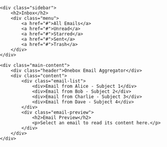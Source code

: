 <!DOCTYPE html>
<html lang="en">
<head>
    <meta charset="UTF-8">
    <meta name="viewport" content="width=device-width, initial-scale=1.0">
    <title>Email Aggregator</title>
    <style>
        body {
            font-family: Arial, sans-serif;
            margin: 0;
            padding: 0;
            display: flex;
            height: 100vh;
        }
        .sidebar {
            width: 250px;
            background: #2c3e50;
            color: white;
            padding: 20px;
            display: flex;
            flex-direction: column;
        }
        .sidebar h2 {
            margin: 0;
            padding-bottom: 20px;
            text-align: center;
        }
        .menu a {
            color: white;
            text-decoration: none;
            padding: 10px;
            display: block;
        }
        .menu a:hover {
            background: #34495e;
        }
        .main-content {
            flex: 1;
            display: flex;
            flex-direction: column;
        }
        .header {
            background: #3498db;
            color: white;
            padding: 15px;
            text-align: center;
            font-size: 20px;
        }
        .content {
            display: flex;
            flex: 1;
        }
        .email-list {
            width: 300px;
            border-right: 1px solid #ccc;
            overflow-y: auto;
            padding: 10px;
            background: #f5f5f5;
        }
        .email-list div {
            padding: 10px;
            border-bottom: 1px solid #ddd;
            cursor: pointer;
        }
        .email-list div:hover {
            background: #ddd;
        }
        .email-preview {
            flex: 1;
            padding: 20px;
        }
    </style>
</head>
<body>

    <div class="sidebar">
        <h2>Inbox</h2>
        <div class="menu">
            <a href="#">All Emails</a>
            <a href="#">Unread</a>
            <a href="#">Starred</a>
            <a href="#">Sent</a>
            <a href="#">Trash</a>
        </div>
    </div>

    <div class="main-content">
        <div class="header">Onebox Email Aggregator</div>
        <div class="content">
            <div class="email-list">
                <div>Email from Alice - Subject 1</div>
                <div>Email from Bob - Subject 2</div>
                <div>Email from Charlie - Subject 3</div>
                <div>Email from Dave - Subject 4</div>
            </div>
            <div class="email-preview">
                <h2>Email Preview</h2>
                <p>Select an email to read its content here.</p>
            </div>
        </div>
    </div>

</body>
</html>
